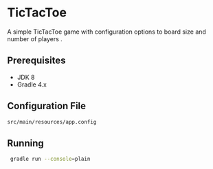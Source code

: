 # TicTacToe
A simple TicTacToe game with configuration options to board size and number of players .


## Prerequisites
  * JDK 8
  * Gradle 4.x


## Configuration File
```bash
src/main/resources/app.config
```


## Running
```bash
 gradle run --console=plain
 ``` 
